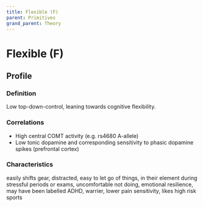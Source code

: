```yaml
---
title: Flexible (F)
parent: Primitives
grand_parent: Theory
---
```


# Flexible (F)

## Profile

### Definition

Low top-down-control, leaning towards cognitive flexibility.

### Correlations

* High central COMT activity (e.g. rs4680 A-allele)
* Low tonic dopamine and corresponding sensitivity to phasic dopamine spikes (prefrontal cortex)

### Characteristics

easily shifts gear, distracted, easy to let go of things, in their element during stressful periods or exams, uncomfortable not doing, emotional resilience, may have been labelled ADHD, warrier, lower pain sensitivity, likes high risk sports
